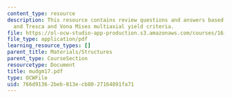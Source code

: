 ```yaml
---
content_type: resource
description: This resource contains review questions and answers based on carbon nano-tubes,
  and Tresca and Vona Mises multiaxial yield criteria.
file: https://ol-ocw-studio-app-production.s3.amazonaws.com/courses/16-01-unified-engineering-i-ii-iii-iv-fall-2005-spring-2006/766d91362beb813ecb8027164891fa71_mudgm17.pdf
file_type: application/pdf
learning_resource_types: []
parent_title: Materials/Structures
parent_type: CourseSection
resourcetype: Document
title: mudgm17.pdf
type: OCWFile
uid: 766d9136-2beb-813e-cb80-27164891fa71
---
```


